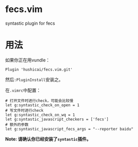 # fecs.vim

syntastic plugin for fecs

# 用法

如果你正在用vundle：

```viml
Plugin 'hushicai/fecs.vim.git'
```

然后`:PluginInstall`安装之。

在`.vimrc`中配置：

```viml
# 打开文件时进行check，可能会比较慢
let g:syntastic_check_on_open = 1
# 写文件时进行check
let g:syntastic_check_on_wq = 1
let g:syntastic_javascript_checkers = ['fecs']
# 额外的参数
let g:syntastic_javascript_fecs_args = "--reporter baidu"
```

__Note: 请确认你已经安装了`syntastic`插件。__


